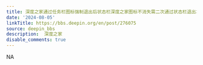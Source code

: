 ```yaml
---
title: 深度之家通过任务栏图标强制退出后状态栏深度之家图标不消失需二次通过状态栏退出才行
date: '2024-08-05'
linkTitle: https://bbs.deepin.org/en/post/276075
source: deepin_bbs
description:  深度之家 
disable_comments: true
---
```

NA
